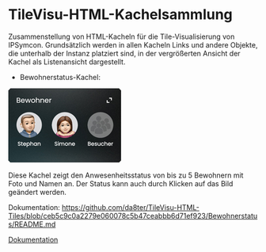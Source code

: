 # TileVisu-HTML-Kachelsammlung

Zusammenstellung von HTML-Kacheln für die Tile-Visualisierung von IPSymcon. Grundsätzlich werden in allen Kacheln Links und andere Objekte, die unterhalb der Instanz platziert sind, in der vergrößerten Ansicht der Kachel als Listenansicht dargestellt.

- Bewohnerstatus-Kachel:

![Bewohnerstatus-Kachel](https://github.com/da8ter/images/blob/main/bewohner_status.jpg)

Diese Kachel zeigt den Anwesenheitsstatus von bis zu 5 Bewohnern mit Foto und Namen an. Der Status kann auch durch Klicken auf das Bild geändert werden.

Dokumentation:
https://github.com/da8ter/TileVisu-HTML-Tiles/blob/ceb5c9c0a2279e060078c5b47ceabbb6d71ef923/Bewohnerstatus/README.md

[Dokumentation](https://github.com/da8ter/TileVisu-HTML-Tiles/blob/ceb5c9c0a2279e060078c5b47ceabbb6d71ef923/Bewohnerstatus/README.md)
